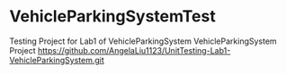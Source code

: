 # VehicleParkingSystemTest
Testing Project for Lab1 of VehicleParkingSystem
VehicleParkingSystem Project
https://github.com/AngelaLiu1123/UnitTesting-Lab1-VehicleParkingSystem.git
